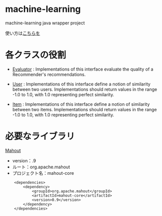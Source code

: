 machine-learning
================

machine-learning java wrapper project

使い方は[こちらを](https://github.com/pollseed/machine-learning/blob/master/jp/com/pollseed/wrapper/test/HotToUse.java)

# 各クラスの役割

* [Evaluator](https://github.com/pollseed/machine-learning/tree/master/jp/com/pollseed/wrapper/eval) : Implementations of this interface evaluate the quality of a Recommender's recommendations.

* [User](https://github.com/pollseed/machine-learning/tree/master/jp/com/pollseed/wrapper/user) : Implementations of this interface define a notion of similarity between two users. Implementations should return values in the range -1.0 to 1.0, with 1.0 representing perfect similarity.
* [Item](https://github.com/pollseed/machine-learning/tree/master/jp/com/pollseed/wrapper/item) : Implementations of this interface define a notion of similarity between two items. Implementations should return values in the range -1.0 to 1.0, with 1.0 representing perfect similarity.

# 必要なライブラリ

[Mahout](https://mahout.apache.org/)
* version：.9
* ルート：org.apache.mahout
* プロジェクト名：mahout-core

```
    <dependencies>
        <dependency>
            <groupId>org.apache.mahout</groupId>
            <artifactId>mahout-core</artifactId>
            <version>0.9</version>
        </dependency>
    </dependencies>
```    
